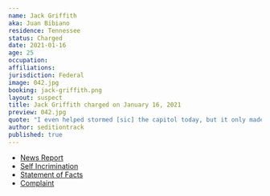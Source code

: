 ```yaml
---
name: Jack Griffith
aka: Juan Bibiano
residence: Tennessee
status: Charged
date: 2021-01-16
age: 25
occupation:
affiliations:
jurisdiction: Federal
image: 042.jpg
booking: jack-griffith.png
layout: suspect
title: Jack Griffith charged on January 16, 2021
preview: 042.jpg
quote: "I even helped stormed [sic] the capitol today, but it only made things worse."
author: seditiontrack
published: true
---
```


- [News Report](https://www.newschannel5.com/news/gallatin-man-arrested-in-connection-with-capitol-riot)
- [Self Incrimination](https://twitter.com/ndelriego/status/1348468023888392193?s=20)
- [Statement of Facts](https://www.justice.gov/file/1355781/download)
- [Complaint](https://www.justice.gov/opa/page/file/1356476/download)